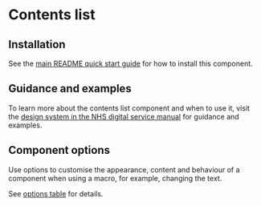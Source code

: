 # Contents list

## Installation

See the [main README quick start guide](https://github.com/nhsuk/nhsuk-frontend#quick-start) for how to install this component.

## Guidance and examples

To learn more about the contents list component and when to use it, visit the [design system in the NHS digital service manual](https://service-manual.nhs.uk/design-system/components/contents-list) for guidance and examples.

## Component options

Use options to customise the appearance, content and behaviour of a component when using a macro, for example, changing the text.

See [options table](https://service-manual.nhs.uk/design-system/components/contents-list#options-contents-list-example) for details.
